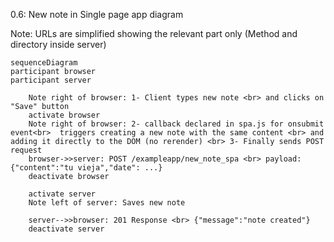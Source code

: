 0.6: New note in Single page app diagram

Note: URLs are simplified showing the relevant part only (Method and directory inside server)

```mermaid
sequenceDiagram
participant browser
participant server

    Note right of browser: 1- Client types new note <br> and clicks on "Save" button
    activate browser
    Note right of browser: 2- callback declared in spa.js for onsubmit event<br>  triggers creating a new note with the same content <br> and adding it directly to the DOM (no rerender) <br> 3- Finally sends POST request
    browser->>server: POST /exampleapp/new_note_spa <br> payload: {"content":"tu vieja","date": ...}
    deactivate browser

    activate server
    Note left of server: Saves new note

    server-->>browser: 201 Response <br> {"message":"note created"}
    deactivate server



```
